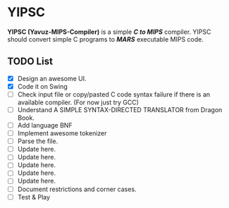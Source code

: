 # YIPSC
**YIPSC (Yavuz-MIPS-Compiler)** is a simple **_C to MIPS_** compiler. YIPSC should convert simple C programs to **_MARS_** executable MIPS code.

## TODO List
- [x] Design an awesome UI.
- [x] Code it on Swing
- [ ] Check input file or copy/pasted C code syntax failure if there is an available compiler. (For now just try GCC)
- [ ] Understand A SIMPLE SYNTAX-DIRECTED TRANSLATOR from Dragon Book.
- [ ] Add language BNF
- [ ] Implement awesome tokenizer
- [ ] Parse the file.
- [ ] Update here.
- [ ] Update here.
- [ ] Update here.
- [ ] Update here.
- [ ] Update here.
- [ ] Document restrictions and corner cases.
- [ ] Test & Play
